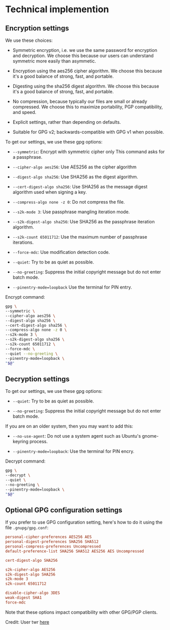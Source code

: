# Technical implemention

## Encryption settings

We use these choices:

  * Symmetric encryption, i.e. we use the same password for encryption and decryption.
    We choose this because our users can understand symmetric more easily than asymmetic.

  * Encryption using the aes256 cipher algorithm.
    We choose this because it's a good balance of strong, fast, and portable.

  * Digesting using the sha256 digest algorithm.
    We choose this because it's a good balance of strong, fast, and portable.

  * No compression, because typically our files are small or already compressed.
    We choose this to maximize portability, PGP compatibility, and speed.

  * Explicit settings, rather than depending on defaults.

  * Suitable for GPG v2; backwards-compatible with GPG v1 when possible.

To get our settings, we use these gpg options:

  * `--symmetric`:                   Encrypt with symmetric cipher only This command asks for a passphrase.

  * `--cipher-algo aes256`:          Use AES256 as the cipher algorithm

  * `--digest-algo sha256`:          Use SHA256 as the digest algorithm.

  * `--cert-digest-algo sha256`:     Use SHA256 as the message digest algorithm used when signing a key.

  * `--compress-algo none -z 0`:     Do not compress the file.

  * `--s2k-mode 3`:                  Use passphrase mangling iteration mode.

  * `--s2k-digest-algo sha256`:      Use SHA256 as the passphrase iteration algorithm.

  * `--s2k-count 65011712`:          Use the maximum number of passphrase iterations.

  * `--force-mdc`:                   Use modification detection code.

  * `--quiet`:                       Try to be as quiet as possible.

  * `--no-greeting`:                 Suppress the initial copyright message but do not enter batch mode.

  * `--pinentry-mode=loopback`       Use the terminal for PIN entry.

Encrypt command:

```sh
gpg \
--symmetric \
--cipher-algo aes256 \
--digest-algo sha256 \
--cert-digest-algo sha256 \
--compress-algo none -z 0 \
--s2k-mode 3 \
--s2k-digest-algo sha256 \
--s2k-count 65011712 \
--force-mdc \
--quiet --no-greeting \
--pinentry-mode=loopback \
"$@"
```

## Decryption settings

To get our settings, we use these gpg options:

  * `--quiet`: Try to be as quiet as possible.

  * `--no-greeting`: Suppress the initial copyright message but do not enter batch mode.

If you are on an older system, then you may want to add this:

  * `--no-use-agent`: Do not use a system agent such as Ubuntu's gnome-keyring process.

  * `--pinentry-mode=loopback`: Use the terminal for PIN encry.

Decrypt command:

```sh
gpg \
--decrypt \
--quiet \
--no-greeting \
--pinentry-mode=loopback \
"$@"
```

## Optional GPG configuration settings

If you prefer to use GPG configuration setting, 
here's how to do it using the file `.gnupg/gpg.conf`:

```conf
personal-cipher-preferences AES256 AES
personal-digest-preferences SHA256 SHA512
personal-compress-preferences Uncompressed
default-preference-list SHA256 SHA512 AES256 AES Uncompressed

cert-digest-algo SHA256

s2k-cipher-algo AES256
s2k-digest-algo SHA256
s2k-mode 3
s2k-count 65011712

disable-cipher-algo 3DES
weak-digest SHA1
force-mdc
```

Note that these options impact compatibility with other GPG/PGP clients.

Credit: User twr [here](https://news.ycombinator.com/item?id=13382734)

